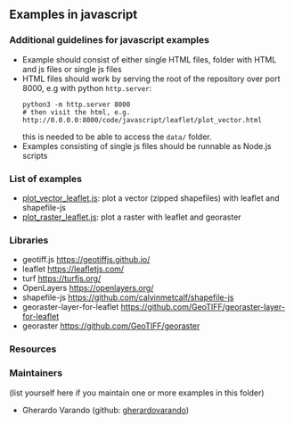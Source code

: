 ## Examples in javascript 

### Additional guidelines for javascript examples 

- Example should consist of either single HTML files, folder with HTML and js files or single js files 
- HTML files should work by serving the root of the repository over port 8000, e.g with python `http.server`:
  ```
  python3 -m http.server 8000
  # then visit the html, e.g. http://0.0.0.0:8000/code/javascript/leaflet/plot_vector.html
  ```
  this is needed to be able to access the `data/` folder.
- Examples consisting of single js files should be runnable as Node.js scripts

### List of examples

- [plot_vector_leaflet.js](plot_vector_leaflet.js): plot a vector (zipped shapefiles) with leaflet and shapefile-js 
- [plot_raster_leaflet.js](plot_raster_leaflet.js): plot a raster with leaflet and georaster 

### Libraries 

- geotiff.js <https://geotiffjs.github.io/>
- leaflet <https://leafletjs.com/> 
- turf <https://turfjs.org/> 
- OpenLayers <https://openlayers.org/>
- shapefile-js <https://github.com/calvinmetcalf/shapefile-js> 
- georaster-layer-for-leaflet <https://github.com/GeoTIFF/georaster-layer-for-leaflet> 
- georaster <https://github.com/GeoTIFF/georaster> 

### Resources 


### Maintainers 
(list yourself here if you maintain one or more examples in this folder) 

- Gherardo Varando (github: [gherardovarando](https://github.com/gherardovarando)) 
